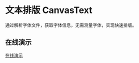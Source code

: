# 文本排版 CanvasText

通过解析字体文件，获取字体信息，无需测量字体，实现快速排版。

## 在线演示

[在线演示](https://kooriookami.github.io/leafer-compress-text/)
